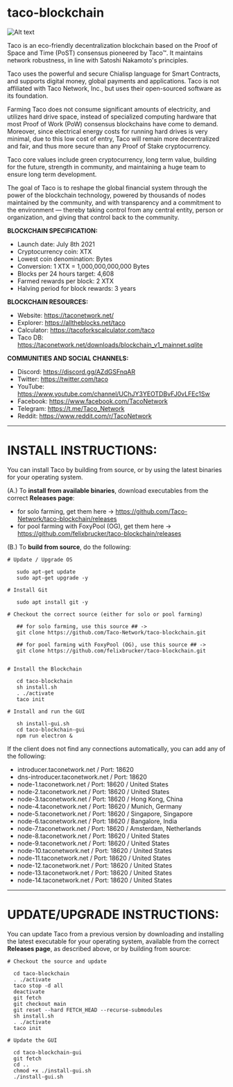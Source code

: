 # taco-blockchain

![Alt text](https://taconetwork.net/images/xtx_coin_logo_website_75.png)

Taco is an eco-friendly decentralization blockchain based on the Proof of Space and Time (PoST) consensus pioneered by Taco™. It maintains network robustness, in line with Satoshi Nakamoto's principles.

Taco uses the powerful and secure Chialisp language for Smart Contracts, and supports digital money, global payments and applications. Taco is not affiliated with Taco Network, Inc., but uses their open-sourced software as its foundation.

Farming Taco does not consume significant amounts of electricity, and utilizes hard drive space, instead of specialized computing hardware that most Proof of Work (PoW) consensus blockchains have come to demand. Moreover, since electrical energy costs for running hard drives is very minimal, due to this low cost of entry, Taco will remain more decentralized and fair, and thus more secure than any Proof of Stake cryptocurrency.

Taco core values include green cryptocurrency, long term value, building for the future, strength in community, and maintaining a huge team to ensure long term development.

The goal of Taco is to reshape the global financial system through the power of the blockchain technology, powered by thousands of nodes maintained by the community, and with transparency and a commitment to the environment — thereby taking control from any central entity, person or organization, and giving that control back to the community.

**BLOCKCHAIN SPECIFICATION:**
- Launch date: July 8th 2021
- Cryptocurrency coin: XTX
- Lowest coin denomination: Bytes
- Conversion: 1 XTX = 1,000,000,000,000 Bytes
- Blocks per 24 hours target: 4,608
- Farmed rewards per block: 2 XTX
- Halving period for block rewards: 3 years

**BLOCKCHAIN RESOURCES:**
- Website: https://taconetwork.net/
- Explorer: https://alltheblocks.net/taco
- Calculator: https://tacoforkscalculator.com/taco
- Taco DB: https://taconetwork.net/downloads/blockchain_v1_mainnet.sqlite

**COMMUNITIES AND SOCIAL CHANNELS:**
- Discord: https://discord.gg/AZdGSFnqAR
- Twitter: https://twitter.com/taco
- YouTube: https://www.youtube.com/channel/UChJY3YEOTDBvFJ0vLFEc1Sw
- Facebook: https://www.facebook.com/TacoNetwork
- Telegram: https://t.me/Taco_Network
- Reddit: https://www.reddit.com/r/TacoNetwork


***********************************************
# INSTALL INSTRUCTIONS:

You can install Taco by building from source, or by using the latest binaries for your operating system.

(A.) To **install from available binaries**, download executables from the correct **Releases page**:

   - for solo farming, get them here ->
   https://github.com/Taco-Network/taco-blockchain/releases
   - for pool farming with FoxyPool (OG), get them here ->
   https://github.com/felixbrucker/taco-blockchain/releases


(B.) To **build from source**, do the following:

```
# Update / Upgrade OS

   sudo apt-get update
   sudo apt-get upgrade -y

# Install Git

   sudo apt install git -y

# Checkout the correct source (either for solo or pool farming)

   ## for solo farming, use this source ## ->
   git clone https://github.com/Taco-Network/taco-blockchain.git

   ## for pool farming with FoxyPool (OG), use this source ## ->
   git clone https://github.com/felixbrucker/taco-blockchain.git


# Install the Blockchain

   cd taco-blockchain
   sh install.sh
   . ./activate
   taco init

# Install and run the GUI

   sh install-gui.sh
   cd taco-blockchain-gui
   npm run electron &
```

If the client does not find any connections automatically, you can add any of the following:

- introducer.taconetwork.net / Port: 18620
- dns-introducer.taconetwork.net / Port: 18620
- node-1.taconetwork.net / Port: 18620 / United States
- node-2.taconetwork.net / Port: 18620 / United States
- node-3.taconetwork.net / Port: 18620 / Hong Kong, China
- node-4.taconetwork.net / Port: 18620 / Munich, Germany
- node-5.taconetwork.net / Port: 18620 / Singapore, Singapore
- node-6.taconetwork.net / Port: 18620 / Bangalore, India
- node-7.taconetwork.net / Port: 18620 / Amsterdam, Netherlands
- node-8.taconetwork.net / Port: 18620 / United States
- node-9.taconetwork.net / Port: 18620 / United States
- node-10.taconetwork.net / Port: 18620 / United States
- node-11.taconetwork.net / Port: 18620 / United States
- node-12.taconetwork.net / Port: 18620 / United States
- node-13.taconetwork.net / Port: 18620 / United States
- node-14.taconetwork.net / Port: 18620 / United States

***********************************************
# UPDATE/UPGRADE INSTRUCTIONS:

You can update Taco from a previous version by downloading and installing the latest executable for your operating system, available from the correct **Releases page**, as described above, or by building from source:

```
# Checkout the source and update

  cd taco-blockchain
  . ./activate
  taco stop -d all
  deactivate
  git fetch
  git checkout main
  git reset --hard FETCH_HEAD --recurse-submodules
  sh install.sh
  . ./activate
  taco init

# Update the GUI

  cd taco-blockchain-gui
  git fetch
  cd ..
  chmod +x ./install-gui.sh
  ./install-gui.sh
```
